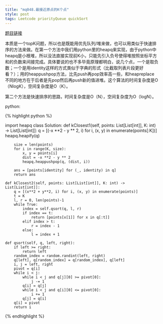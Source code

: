 ```yaml
---
title: "mq048.最接近原点的K个点"
style: post
tags: Leetcode priorityQueue quickSort
---
```


[题目链接](https://leetcode-cn.com/problems/k-closest-points-to-origin/)

本质是一个topK问题，所以也是既能用优先队列/堆来做，也可以用类似于快速排序的方法来做。在第一个方法中我们用python里的heapq来实现，由于python中heapq是小根堆，所以没法直接实现前K小，只能先引入负号使得堆按照坐标平方和的负数来间接完成。具体要说的也不多毕竟原理都明白，说几个点，一个是取负数；一个是用identity这样的方式类似于字典的形式（比截取列表片段更好看？）；用的heappushpop方法，比先push再pop效率高一些，和heapreplace不同的地方在于后者是先pop然后再push新的值进堆。这个算法的时间复杂度是O（NlogK），空间复杂度是O（K）。

第二个方法是快速排序的思路，时间复杂度是O（N），空间复杂度为O（logN）。

python:

{% highlight python %}

import heapq
class Solution:
    def kClosest1(self, points: List[List[int]], K: int) -> List[List[int]]:
        q = [(-x **2 - y ** 2, i) for i, (x, y) in enumerate(points[:K])]
        heapq.heapify(q)

        size = len(points)
        for i in range(K, size):
            x, y = points[i]
            dist = -x **2 - y ** 2
            heapq.heappushpop(q, (dist, i))
        
        ans = [points[identity] for (_, identity) in q]
        return ans
		
    def kClosest2(self, points: List[List[int]], K: int) -> List[List[int]]:
        q = [(x**2 + y**2, i) for i, (x, y) in enumerate(points)]
        t = K
        l, r = 0, len(points)-1
        while True:
            index = self.qsort(q, l, r)
            if index == t:
                return [points[x[1]] for x in q[:t]]
            elif index > t:
                r = index - 1
            else:
                l = index + 1
    
    def qsort(self, q, left, right):
        if left >= right:
            return left
        random_index = random.randint(left, right)
        q[left], q[random_index] = q[random_index], q[left]
        i, j = left, right
        pivot = q[i]
        while i < j:
            while i < j and q[j][0] >= pivot[0]:
                j -= 1
            q[i] = q[j]
            while i < j and q[i][0] <= pivot[0]:
                i += 1
            q[j] = q[i]
        q[i] = pivot
        return i

{% endhighlight %}
